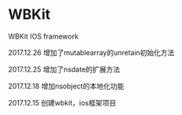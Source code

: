 # WBKit
WBKit IOS framework

2017.12.26
增加了mutablearray的unretain初始化方法

2017.12.25
增加了nsdate的扩展方法

2017.12.18
增加nsobject的本地化功能

2017.12.15
创建wbkit，ios框架项目
